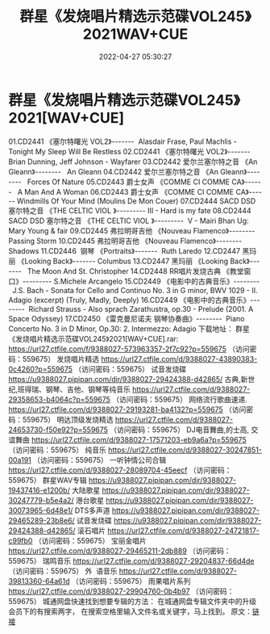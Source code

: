 ﻿---
title: 群星《发烧唱片精选示范碟VOL245》2021WAV+CUE
date: 2022-04-27 05:30:27
categories: 试音碟、非卖品、发烧碟
tags: 纯音乐
---
# 群星《发烧唱片精选示范碟VOL245》2021[WAV+CUE]

01.CD2441 《塞尔特曙光
VOL2》-------  Alasdair Frase, Paul Machlis -
Tonight My Sleep Will Be Restless
02.CD2441 《塞尔特曙光
VOL2》-------  Brian Dunning, Jeff Johnson -
Wayfarer
03.CD2442 爱尔兰塞尔特之音 《An
Gleann》--------   An
Gleann
04.CD2442 爱尔兰塞尔特之音 《An
Gleann》--------   Forces Of
Nature
05.CD2443 爵士女声 《COMME CI COMME
CA》------   A Man And A
Woman
06.CD2443 爵士女声 《COMME CI COMME
CA》------ Windmills Of Your Mind (Moulins De Mon
Couer)
07.CD2444
SACD DSD 塞尔特之音 《THE CELTIC VIOL 》---------
III - Hard is my fate
08.CD2444
SACD DSD 塞尔特之音 《THE CELTIC VIOL 》---------  V -
Mairi Bhan Ug: Mary Young & fair
09.CD2445 弗拉明哥吉他 《Nouveau
Flamenco》--------
Passing Storm
10.CD2445 弗拉明哥吉他 《Nouveau
Flamenco》--------
Shadows
11.CD2446  钢琴
《Portraits》-------  Ruth Laredo
12.CD2447 黑玛丽 《Looking
Back》-------
Columbus
13.CD2447 黑玛丽 《Looking
Back》-------   The Moon And St.
Christopher
14.CD2448 RR唱片发烧古典
《教堂窗口》--------- S.Michele Arcangelo
15.CD2449
《电影中的古典音乐》--------    J.S. Bach -
Sonata for Cello and Continuo No. 3 in G minor, BWV 1029 - II.
Adagio (excerpt) (Truly, Madly, Deeply)
16.CD2449
《电影中的古典音乐》--------  Richard Strauss - Also sprach
Zarathustra, op.30 - Prelude (2001. A Space Odyssey)
17.CD2450 《雷克曼尼诺夫
钢琴协奏曲》--------  Piano Concerto No. 3 in D Minor,
Op.30: 2. Intermezzo: Adagio
下载地址：
群星《发烧唱片精选示范碟VOL245》2021[WAV+CUE].rar: https://url27.ctfile.com/f/9388027-573963357-2f7c92?p=559675
（访问密码：559675）
发烧唱片精选
https://url27.ctfile.com/d/9388027-43890383-0c4260?p=559675
（访问密码：559675）
试音发烧碟
https://u9388027.pipipan.com/dir/9388027-29424388-d42865/
古典,新世纪,班得瑞、钢琴、吉他、钢琴等纯音乐
https://url27.ctfile.com/d/9388027-29358653-b4064c?p=559675
（访问密码：559675）
网络流行歌曲速递.
https://url27.ctfile.com/d/9388027-29193281-ba4132?p=559675
（访问密码：559675）
明达顶级发烧精选
https://url27.ctfile.com/d/9388027-24653730-f50e92?p=559675
（访问密码：559675）
DJ电音舞曲,的士高,
交谊舞曲
https://url27.ctfile.com/d/9388027-17571203-eb9a6a?p=559675
（访问密码：559675）
纯音乐
https://url27.ctfile.com/d/9388027-30247851-00a191
（访问密码：559675）
一听钟情公司合辑
https://url27.ctfile.com/d/9388027-28089704-45eecf
（访问密码：559675）
群星WAV专辑
https://u9388027.pipipan.com/dir/9388027-19437416-e1200b/
大陆歌星
https://u9388027.pipipan.com/dir/9388027-30247779-b5e4a2/
港台歌星
https://u9388027.pipipan.com/dir/9388027-30073965-6d48e1/
DTS多声道
https://u9388027.pipipan.com/dir/9388027-29465289-23b8e6/
试音发烧碟
https://u9388027.pipipan.com/dir/9388027-29424388-d42865/
滚石唱片
https://url27.ctfile.com/d/9388027-24721817-c99fb0
（访问密码：559675）
宝丽金唱片
https://url27.ctfile.com/d/9388027-29465211-2db889
（访问密码：559675）
瑞鸣音乐
https://url27.ctfile.com/d/9388027-29204837-66d4de
（访问密码：559675）
外  语音乐
https://url27.ctfile.com/d/9388027-39813360-64a61d
（访问密码：559675）
雨果唱片系列
https://url27.ctfile.com/d/9388027-29904760-0b4b97
（访问密码：559675）
城通网盘快速找到想要专辑的方法：
在城通网盘专辑文件夹中的升级会员下的有搜索两字，
在搜索空格里输入文件名或关键字，马上找到。
原文：[链接](https://blog.sina.com.cn/s/blog_1647c7e7601030ww8.html)